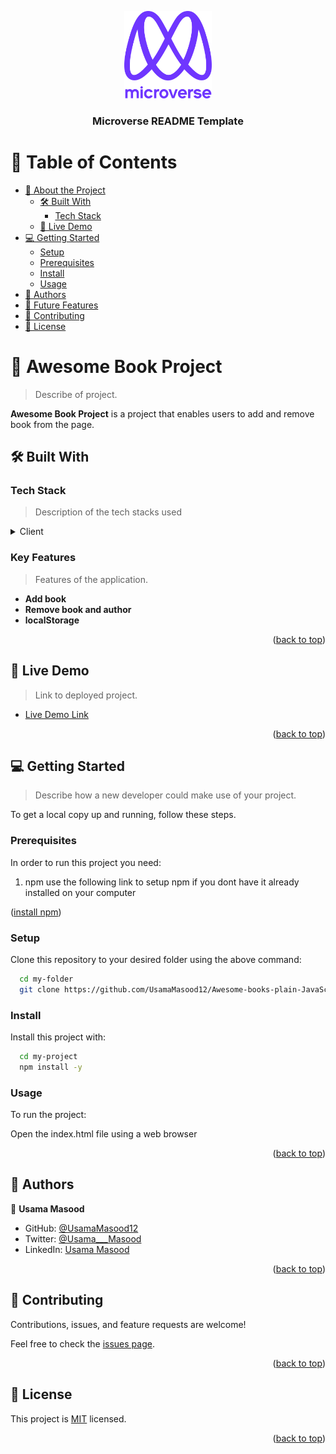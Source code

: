 <a name="readme-top"></a>

<div align="center">
  <img src="murple_logo.png" alt="logo" width="140"  height="auto" />
  <br/>

  <h3><b>Microverse README Template</b></h3>

</div>

<!-- TABLE OF CONTENTS -->

# 📗 Table of Contents

- [📖 About the Project](#about-project)
  - [🛠 Built With](#built-with)
    - [Tech Stack](#tech-stack)
  - [🚀 Live Demo](#live-demo)
- [💻 Getting Started](#getting-started)
  - [Setup](#setup)
  - [Prerequisites](#prerequisites)
  - [Install](#install)
  - [Usage](#usage)
- [👥 Authors](#authors)
- [🔭 Future Features](#future-features)
- [🤝 Contributing](#contributing)
- [📝 License](#license)

<!-- PROJECT DESCRIPTION -->

# 📖 Awesome Book Project <a name="about-project"></a>

> Describe of project.

**Awesome Book Project** is a project that enables users to add and remove book from the page.

## 🛠 Built With <a name="built-with"></a>

### Tech Stack <a name="tech-stack"></a>

> Description of the tech stacks used

<details>
  <summary>Client</summary>
  <ul>
    <li><a href="https://html.com/">Html</a></li>
    <li><a href="https://www.javascript.com/">JavaScript</a></li>
  </ul>
</details>

<!-- Features -->

### Key Features <a name="key-features"></a>

> Features of the application.

- **Add book**
- **Remove book and author**
- **localStorage**

<p align="right">(<a href="#readme-top">back to top</a>)</p>

<!-- LIVE DEMO -->

## 🚀 Live Demo <a name="live-demo"></a>

> Link to deployed project.

- [Live Demo Link](#)

<p align="right">(<a href="#readme-top">back to top</a>)</p>

<!-- GETTING STARTED -->

## 💻 Getting Started <a name="getting-started"></a>

> Describe how a new developer could make use of your project.

To get a local copy up and running, follow these steps.

### Prerequisites

In order to run this project you need:

1. npm 
use the following link to setup npm if you dont have it already installed on your computer 
<p align="left">(<a href="https://docs.npmjs.com/downloading-and-installing-node-js-and-npm">install npm</a>)</p>

### Setup

Clone this repository to your desired folder using the above command:

```sh
  cd my-folder
  git clone https://github.com/UsamaMasood12/Awesome-books-plain-JavaScript-with-objects.git
```

### Install

Install this project with:

```sh
  cd my-project
  npm install -y
```

### Usage

To run the project:

Open the index.html file using a web browser


<p align="right">(<a href="#readme-top">back to top</a>)</p>

<!-- AUTHORS -->

## 👥 Authors <a name="authors"></a>

👤 **Usama Masood**

- GitHub: [@UsamaMasood12](https://github.com/UsamaMasood12)
- Twitter: [@Usama___Masood](https://twitter.com/Usama____Masood)
- LinkedIn: [Usama Masood](www.linkedin.com/in/usama-masood-b4a35014b)

<p align="right">(<a href="#readme-top">back to top</a>)</p>


<!-- CONTRIBUTING -->

## 🤝 Contributing <a name="contributing"></a>

Contributions, issues, and feature requests are welcome!

Feel free to check the [issues page](../../issues/).

<p align="right">(<a href="#readme-top">back to top</a>)</p>


<!-- LICENSE -->

## 📝 License <a name="license"></a>

This project is [MIT](./LICENSE) licensed.

<p align="right">(<a href="#readme-top">back to top</a>)</p>
